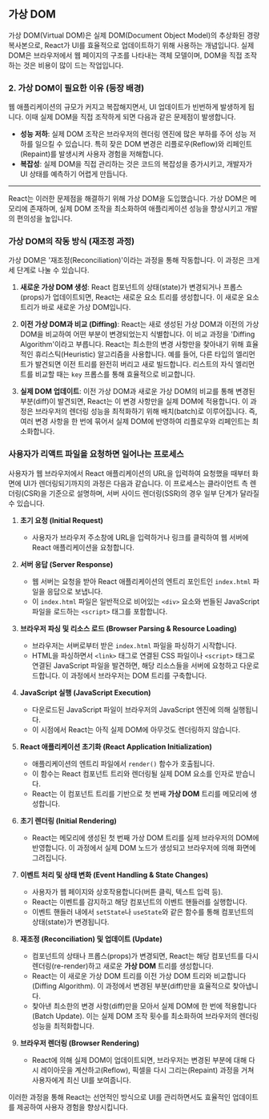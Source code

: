 ## 가상 DOM

가상 DOM(Virtual DOM)은 실제 DOM(Document Object Model)의 추상화된 경량 복사본으로, React가 UI를 효율적으로 업데이트하기 위해 사용하는 개념입니다. 실제 DOM은 브라우저에서 웹 페이지의 구조를 나타내는 객체 모델이며, DOM을 직접 조작하는 것은 비용이 많이 드는 작업입니다.

### 2. 가상 DOM이 필요한 이유 (등장 배경)

웹 애플리케이션의 규모가 커지고 복잡해지면서, UI 업데이트가 빈번하게 발생하게 됩니다. 이때 실제 DOM을 직접 조작하게 되면 다음과 같은 문제점이 발생합니다.

- **성능 저하**: 실제 DOM 조작은 브라우저의 렌더링 엔진에 많은 부하를 주어 성능 저하를 일으킬 수 있습니다. 특히 잦은 DOM 변경은 리플로우(Reflow)와 리페인트(Repaint)를 발생시켜 사용자 경험을 저해합니다.
- **복잡성**: 실제 DOM을 직접 관리하는 것은 코드의 복잡성을 증가시키고, 개발자가 UI 상태를 예측하기 어렵게 만듭니다.

---

React는 이러한 문제점을 해결하기 위해 가상 DOM을 도입했습니다. 가상 DOM은 메모리에 존재하며, 실제 DOM 조작을 최소화하여 애플리케이션 성능을 향상시키고 개발의 편의성을 높입니다.

### 가상 DOM의 작동 방식 (재조정 과정)

가상 DOM은 '재조정(Reconciliation)'이라는 과정을 통해 작동합니다. 이 과정은 크게 세 단계로 나눌 수 있습니다.

1.  **새로운 가상 DOM 생성**: React 컴포넌트의 상태(state)가 변경되거나 프롭스(props)가 업데이트되면, React는 새로운 요소 트리를 생성합니다. 이 새로운 요소 트리가 바로 새로운 가상 DOM입니다.

2.  **이전 가상 DOM과 비교 (Diffing)**: React는 새로 생성된 가상 DOM과 이전의 가상 DOM을 비교하여 어떤 부분이 변경되었는지 식별합니다. 이 비교 과정을 'Diffing Algorithm'이라고 부릅니다. React는 최소한의 변경 사항만을 찾아내기 위해 효율적인 휴리스틱(Heuristic) 알고리즘을 사용합니다. 예를 들어, 다른 타입의 엘리먼트가 발견되면 이전 트리를 완전히 버리고 새로 빌드합니다. 리스트의 자식 엘리먼트를 비교할 때는 `key` 프롭스를 통해 효율적으로 비교합니다.

3.  **실제 DOM 업데이트**: 이전 가상 DOM과 새로운 가상 DOM의 비교를 통해 변경된 부분(diff)이 발견되면, React는 이 변경 사항만을 실제 DOM에 적용합니다. 이 과정은 브라우저의 렌더링 성능을 최적화하기 위해 배치(batch)로 이루어집니다. 즉, 여러 변경 사항을 한 번에 묶어서 실제 DOM에 반영하여 리플로우와 리페인트는 최소화합니다.

### 사용자가 리액트 파일을 요청하면 일어나는 프로세스

사용자가 웹 브라우저에서 React 애플리케이션의 URL을 입력하여 요청했을 때부터 화면에 UI가 렌더링되기까지의 과정은 다음과 같습니다. 이 프로세스는 클라이언트 측 렌더링(CSR)을 기준으로 설명하며, 서버 사이드 렌더링(SSR)의 경우 일부 단계가 달라질 수 있습니다.

1.  **초기 요청 (Initial Request)**

    - 사용자가 브라우저 주소창에 URL을 입력하거나 링크를 클릭하여 웹 서버에 React 애플리케이션을 요청합니다.

2.  **서버 응답 (Server Response)**

    - 웹 서버는 요청을 받아 React 애플리케이션의 엔트리 포인트인 `index.html` 파일을 응답으로 보냅니다.
    - 이 `index.html` 파일은 일반적으로 비어있는 `<div>` 요소와 번들된 JavaScript 파일을 로드하는 `<script>` 태그를 포함합니다.

3.  **브라우저 파싱 및 리소스 로드 (Browser Parsing & Resource Loading)**

    - 브라우저는 서버로부터 받은 `index.html` 파일을 파싱하기 시작합니다.
    - HTML을 파싱하면서 `<link>` 태그로 연결된 CSS 파일이나 `<script>` 태그로 연결된 JavaScript 파일을 발견하면, 해당 리소스들을 서버에 요청하고 다운로드합니다. 이 과정에서 브라우저는 DOM 트리를 구축합니다.

4.  **JavaScript 실행 (JavaScript Execution)**

    - 다운로드된 JavaScript 파일이 브라우저의 JavaScript 엔진에 의해 실행됩니다.
    - 이 시점에서 React는 아직 실제 DOM에 아무것도 렌더링하지 않습니다.

5.  **React 애플리케이션 초기화 (React Application Initialization)**

    - 애플리케이션의 엔트리 파일에서 `render()` 함수가 호출됩니다.
    - 이 함수는 React 컴포넌트 트리와 렌더링될 실제 DOM 요소를 인자로 받습니다.
    - React는 이 컴포넌트 트리를 기반으로 첫 번째 **가상 DOM** 트리를 메모리에 생성합니다.

6.  **초기 렌더링 (Initial Rendering)**

    - React는 메모리에 생성된 첫 번째 가상 DOM 트리를 실제 브라우저의 DOM에 반영합니다. 이 과정에서 실제 DOM 노드가 생성되고 브라우저에 의해 화면에 그려집니다.

7.  **이벤트 처리 및 상태 변화 (Event Handling & State Changes)**

    - 사용자가 웹 페이지와 상호작용합니다(버튼 클릭, 텍스트 입력 등).
    - React는 이벤트를 감지하고 해당 컴포넌트의 이벤트 핸들러를 실행합니다.
    - 이벤트 핸들러 내에서 `setState`나 `useState`와 같은 함수를 통해 컴포넌트의 상태(state)가 변경됩니다.

8.  **재조정 (Reconciliation) 및 업데이트 (Update)**

    - 컴포넌트의 상태나 프롭스(props)가 변경되면, React는 해당 컴포넌트를 다시 렌더링(re-render)하고 새로운 **가상 DOM** 트리를 생성합니다.
    - React는 이 새로운 가상 DOM 트리를 이전 가상 DOM 트리와 비교합니다 (Diffing Algorithm). 이 과정에서 변경된 부분(diff)만을 효율적으로 찾아냅니다.
    - 찾아낸 최소한의 변경 사항(diff)만을 모아서 실제 DOM에 한 번에 적용합니다 (Batch Update). 이는 실제 DOM 조작 횟수를 최소화하여 브라우저의 렌더링 성능을 최적화합니다.

9.  **브라우저 렌더링 (Browser Rendering)**
    - React에 의해 실제 DOM이 업데이트되면, 브라우저는 변경된 부분에 대해 다시 레이아웃을 계산하고(Reflow), 픽셀을 다시 그리는(Repaint) 과정을 거쳐 사용자에게 최신 UI를 보여줍니다.

이러한 과정을 통해 React는 선언적인 방식으로 UI를 관리하면서도 효율적인 업데이트를 제공하여 사용자 경험을 향상시킵니다.
